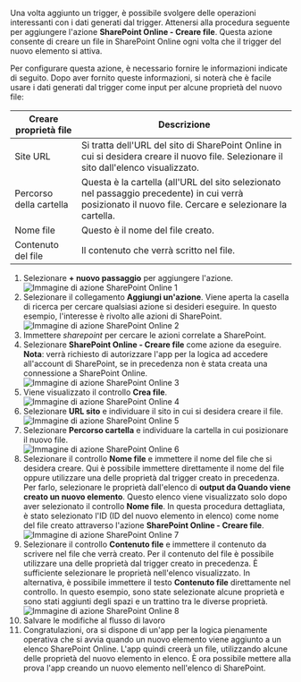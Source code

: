 Una volta aggiunto un trigger, è possibile svolgere delle operazioni interessanti con i dati generati dal trigger. Attenersi alla procedura seguente per aggiungere l'azione **SharePoint Online - Creare file**. Questa azione consente di creare un file in SharePoint Online ogni volta che il trigger del nuovo elemento si attiva.

Per configurare questa azione, è necessario fornire le informazioni indicate di seguito. Dopo aver fornito queste informazioni, si noterà che è facile usare i dati generati dal trigger come input per alcune proprietà del nuovo file:

| Creare proprietà file | Descrizione |
| --- | --- |
| Site URL |Si tratta dell'URL del sito di SharePoint Online in cui si desidera creare il nuovo file. Selezionare il sito dall'elenco visualizzato. |
| Percorso della cartella |Questa è la cartella (all'URL del sito selezionato nel passaggio precedente) in cui verrà posizionato il nuovo file. Cercare e selezionare la cartella. |
| Nome file |Questo è il nome del file creato. |
| Contenuto del file |Il contenuto che verrà scritto nel file. |

1. Selezionare **+ nuovo passaggio** per aggiungere l'azione.  
   ![Immagine di azione SharePoint Online 1](./media/connectors-create-api-sharepointonline/action-1.png)  
2. Selezionare il collegamento **Aggiungi un'azione**. Viene aperta la casella di ricerca per cercare qualsiasi azione si desideri eseguire. In questo esempio, l'interesse è rivolto alle azioni di SharePoint.  
   ![Immagine di azione SharePoint Online 2](./media/connectors-create-api-sharepointonline/action-2.png)  
3. Immettere *sharepoint* per cercare le azioni correlate a SharePoint.
4. Selezionare **SharePoint Online - Creare file** come azione da eseguire. **Nota**: verrà richiesto di autorizzare l'app per la logica ad accedere all'account di SharePoint, se in precedenza non è stata creata una connessione a SharePoint Online.  
   ![Immagine di azione SharePoint Online 3](./media/connectors-create-api-sharepointonline/action-3.png)  
5. Viene visualizzato il controllo **Crea file**.  
   ![Immagine di azione SharePoint Online 4](./media/connectors-create-api-sharepointonline/action-4.png)  
6. Selezionare **URL sito** e individuare il sito in cui si desidera creare il file.  
   ![Immagine di azione SharePoint Online 5](./media/connectors-create-api-sharepointonline/action-5.png)  
7. Selezionare **Percorso cartella** e individuare la cartella in cui posizionare il nuovo file.  
   ![Immagine di azione SharePoint Online 6](./media/connectors-create-api-sharepointonline/action-6.png)  
8. Selezionare il controllo **Nome file** e immettere il nome del file che si desidera creare. Qui è possibile immettere direttamente il nome del file oppure utilizzare una delle proprietà dal trigger creato in precedenza. Per farlo, selezionare le proprietà dall'elenco di **output da Quando viene creato un nuovo elemento**. Questo elenco viene visualizzato solo dopo aver selezionato il controllo **Nome file**. In questa procedura dettagliata, è stato selezionato l'ID (ID del nuovo elemento in elenco) come nome del file creato attraverso l'azione **SharePoint Online - Creare file**.  
   ![Immagine di azione SharePoint Online 7](./media/connectors-create-api-sharepointonline/action-7.png)  
9. Selezionare il controllo **Contenuto file** e immettere il contenuto da scrivere nel file che verrà creato. Per il contenuto del file è possibile utilizzare una delle proprietà dal trigger creato in precedenza. È sufficiente selezionare le proprietà nell'elenco visualizzato. In alternativa, è possibile immettere il testo **Contenuto file** direttamente nel controllo. In questo esempio, sono state selezionate alcune proprietà e sono stati aggiunti degli spazi e un trattino tra le diverse proprietà.  
   ![Immagine di azione SharePoint Online 8](./media/connectors-create-api-sharepointonline/action-8.png)  
10. Salvare le modifiche al flusso di lavoro  
11. Congratulazioni, ora si dispone di un'app per la logica pienamente operativa che si avvia quando un nuovo elemento viene aggiunto a un elenco SharePoint Online. L'app quindi creerà un file, utilizzando alcune delle proprietà del nuovo elemento in elenco. È ora possibile mettere alla prova l'app creando un nuovo elemento nell'elenco di SharePoint. 

<!---HONumber=AcomDC_0727_2016-->
